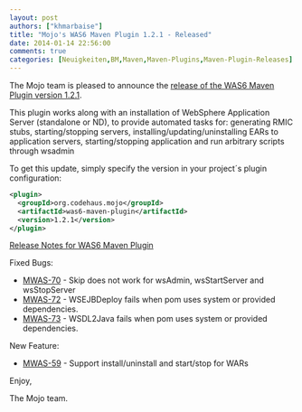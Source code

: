 ```yaml
---
layout: post
authors: ["khmarbaise"]
title: "Mojo's WAS6 Maven Plugin 1.2.1 - Released"
date: 2014-01-14 22:56:00
comments: true
categories: [Neuigkeiten,BM,Maven,Maven-Plugins,Maven-Plugin-Releases]
---
```

The Mojo team is pleased to announce the [release of the WAS6 Maven Plugin version 1.2.1](http://mojo.codehaus.org/was6-maven-plugin/).

This plugin works along with an installation of WebSphere Application Server (standalone or ND), 
to provide automated tasks for: generating RMIC stubs, starting/stopping servers, installing/updating/uninstalling 
EARs to application servers, starting/stopping application and run arbitrary scripts through wsadmin

To get this update, simply specify the version in your project´s plugin configuration:

```xml
<plugin>
  <groupId>org.codehaus.mojo</groupId>
  <artifactId>was6-maven-plugin</artifactId>
  <version>1.2.1</version>
</plugin>
```

<!-- more -->

[Release Notes for WAS6 Maven Plugin](https://jira.codehaus.org/secure/ReleaseNote.jspa?projectId=11730&version=19594)

Fixed Bugs:

 * [MWAS-70](https://issues.apache.org/jira/browse/MWAS-70) - Skip does not work for wsAdmin, wsStartServer and wsStopServer
 * [MWAS-72](https://issues.apache.org/jira/browse/MWAS-72) - WSEJBDeploy fails when pom uses system or provided dependencies.
 * [MWAS-73](https://issues.apache.org/jira/browse/MWAS-73) - WSDL2Java fails when pom uses system or provided dependencies.

New Feature:

 * [MWAS-59](https://issues.apache.org/jira/browse/MWAS-59) - Support install/uninstall and start/stop for WARs

Enjoy,

The Mojo team.


